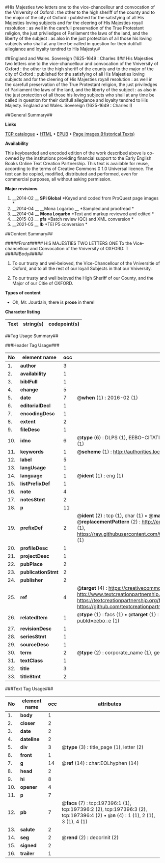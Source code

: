 #His Majesties two letters one to the vice-chancellour and convocation of the Vniversity of Oxford : the other to the high sheriff of the county and to the major of the city of Oxford : published for the satisfying of all His Majesties loving subjects and for the cleering of His Majesties royall resolution : as well in the carefull preservation of the True Protestant religion, the just priviledges of Parliament the laws of the land, and the liberty of the subject : as also in the just protection of all those his loving subjects who shall at any time be called in question for their dutifull allegiance and loyalty tendred to His Majesty.#

##England and Wales. Sovereign (1625-1649 : Charles I)##
His Majesties two letters one to the vice-chancellour and convocation of the Vniversity of Oxford : the other to the high sheriff of the county and to the major of the city of Oxford : published for the satisfying of all His Majesties loving subjects and for the cleering of His Majesties royall resolution : as well in the carefull preservation of the True Protestant religion, the just priviledges of Parliament the laws of the land, and the liberty of the subject : as also in the just protection of all those his loving subjects who shall at any time be called in question for their dutifull allegiance and loyalty tendred to His Majesty.
England and Wales. Sovereign (1625-1649 : Charles I)

##General Summary##

**Links**

[TCP catalogue](http://www.ota.ox.ac.uk/tcp/)  • 
[HTML](http://tei.it.ox.ac.uk/tcp/Texts-HTML/free/B19/B19245.html)  • 
[EPUB](http://tei.it.ox.ac.uk/tcp/Texts-EPUB/free/B19/B19245.epub) • 
[Page images (Historical Texts)](https://historicaltexts.jisc.ac.uk/eebo-12253334e)

**Availability**

This keyboarded and encoded edition of the work described above is co-owned by the
    institutions providing financial support to the Early English Books Online Text Creation
    Partnership. This text is available for reuse, according to the terms of  Creative Commons 0 1.0 Universal
    licence. The text can be copied, modified, distributed and performed, even for commercial
    purposes, all without asking permission.

**Major revisions**

1. __2014-02 __ __SPi Global__ *Keyed and coded from ProQuest page images *
1. __2014-04 __ __Mona Logarbo __ *Sampled and proofread *
1. __2014-04 __ __Mona Logarbo__ *Text and markup reviewed and edited *
1. __2015-03 __ __pfs__ *Batch review (QC) and XML conversion *
1. __2021-05 __ __lb__ *TEI P5 conversion *

##Content Summary##

#####Front#####
HIS MAJESTIES TWO LETTERS ONE To the Vice-chancellour and Convocation of the Vniversity of OXFORD: T
#####Body#####

1. To our trusty and wel-beloved, the Vice-Chancellour of the Vniversitie of Oxford, and to all the rest of our loyall Subjects in that our Vniversity.

1. To our trusty and well beloved the High Sheriff of our County, and the Major of our Citie of OXFORD.

**Types of content**

  * Oh, Mr. Jourdain, there is **prose** in there!

**Character listing**


|Text|string(s)|codepoint(s)|
|---|---|---|

##Tag Usage Summary##

###Header Tag Usage###

|No|element name|occ|attributes|
|---|---|---|---|
|1.|__author__|3||
|2.|__availability__|1||
|3.|__biblFull__|1||
|4.|__change__|5||
|5.|__date__|7| @__when__ (1) : 2016-02 (1)|
|6.|__editorialDecl__|1||
|7.|__encodingDesc__|1||
|8.|__extent__|2||
|9.|__fileDesc__|1||
|10.|__idno__|6| @__type__ (6) : DLPS (1), EEBO-CITATION (1), VID (1), EEBO-PROQUEST (1), STC (1), OCLC (1)|
|11.|__keywords__|1| @__scheme__ (1) : http://authorities.loc.gov/ (1)|
|12.|__label__|5||
|13.|__langUsage__|1||
|14.|__language__|1| @__ident__ (1) : eng (1)|
|15.|__listPrefixDef__|1||
|16.|__note__|4||
|17.|__notesStmt__|2||
|18.|__p__|11||
|19.|__prefixDef__|2| @__ident__ (2) : tcp (1), char (1)  •  @__matchPattern__ (2) : ([0-9\-]+):([0-9IVX]+) (1), (.+) (1)  •  @__replacementPattern__ (2) : http://eebo.chadwyck.com/downloadtiff?vid=$1&page=$2 (1), https://raw.githubusercontent.com/textcreationpartnership/Texts/master/tcpchars.xml#$1 (1)|
|20.|__profileDesc__|1||
|21.|__projectDesc__|1||
|22.|__pubPlace__|2||
|23.|__publicationStmt__|2||
|24.|__publisher__|2||
|25.|__ref__|4| @__target__ (4) : https://creativecommons.org/publicdomain/zero/1.0/ (1), http://www.textcreationpartnership.org/docs/. (1), https://textcreationpartnership.org/faq/#faq05 (1), https://github.com/textcreationpartnership (1)|
|26.|__relatedItem__|1| @__type__ (1) : facs (1)  •  @__target__ (1) : https://data.historicaltexts.jisc.ac.uk/view?pubId=eebo-e (1)|
|27.|__revisionDesc__|1||
|28.|__seriesStmt__|1||
|29.|__sourceDesc__|1||
|30.|__term__|2| @__type__ (2) : corporate_name (1), geographic_name (1)|
|31.|__textClass__|1||
|32.|__title__|3||
|33.|__titleStmt__|2||


###Text Tag Usage###

|No|element name|occ|attributes|
|---|---|---|---|
|1.|__body__|1||
|2.|__closer__|2||
|3.|__date__|2||
|4.|__dateline__|2||
|5.|__div__|3| @__type__ (3) : title_page (1), letter (2)|
|6.|__front__|1||
|7.|__g__|14| @__ref__ (14) : char:EOLhyphen (14)|
|8.|__head__|2||
|9.|__hi__|8||
|10.|__opener__|4||
|11.|__p__|7||
|12.|__pb__|7| @__facs__ (7) : tcp:197396:1 (1), tcp:197396:2 (2), tcp:197396:3 (2), tcp:197396:4 (2)  •  @__n__ (4) : 1 (1), 2 (1), 3 (1), 4 (1)|
|13.|__salute__|2||
|14.|__seg__|2| @__rend__ (2) : decorInit (2)|
|15.|__signed__|2||
|16.|__trailer__|1||
